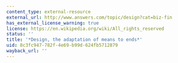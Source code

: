 ```yaml
---
content_type: external-resource
external_url: http://www.answers.com/topic/design?cat=biz-fin
has_external_license_warning: true
license: https://en.wikipedia.org/wiki/All_rights_reserved
status: ''
title: '*Design, the adaptation of means to ends*'
uid: 8c3fc947-782f-4e69-b99d-624fb5712879
wayback_url: ''
---
```

